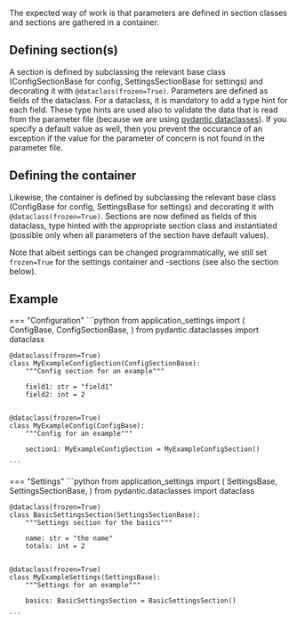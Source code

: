 The expected way of work is that parameters are defined in section classes and sections
are gathered in a container.

## Defining section(s)

A section is defined by subclassing the relevant base class (ConfigSectionBase for
config, SettingsSectionBase for settings) and decorating it with
`@dataclass(frozen=True)`. Parameters are defined as fields of the dataclass. For a 
dataclass, it is mandatory to add a type hint for each field. These type hints are used
also to validate the data that is read from the parameter file (because we are
using [pydantic dataclasses](https://docs.pydantic.dev/usage/dataclasses/)). If you
specify a default value as well, then you prevent the occurance of an exception if the
value for the parameter of concern is not found in the parameter file.

## Defining the container

Likewise, the container is defined by subclassing the relevant base class (ConfigBase for
config, SettingsBase for settings) and decorating it with `@dataclass(frozen=True)`.
Sections are now defined as fields of this dataclass, type hinted with the appropriate
section class and instantiated (possible only when all parameters of the section have
default values).

Note that albeit settings can be changed programmatically, we still set `frozen=True` for
the settings container and -sections (see also the section below).

## Example

=== "Configuration"
    ```python
    from application_settings import (
        ConfigBase,
        ConfigSectionBase,
    )
    from pydantic.dataclasses import dataclass


    @dataclass(frozen=True)
    class MyExampleConfigSection(ConfigSectionBase):
        """Config section for an example"""

        field1: str = "field1"
        field2: int = 2


    @dataclass(frozen=True)
    class MyExampleConfig(ConfigBase):
        """Config for an example"""

        section1: MyExampleConfigSection = MyExampleConfigSection()

    ```

=== "Settings"
    ```python
    from application_settings import (
        SettingsBase,
        SettingsSectionBase,
    )
    from pydantic.dataclasses import dataclass


    @dataclass(frozen=True)
    class BasicSettingsSection(SettingsSectionBase):
        """Settings section for the basics"""

        name: str = "the name"
        totals: int = 2


    @dataclass(frozen=True)
    class MyExampleSettings(SettingsBase):
        """Settings for an example"""

        basics: BasicSettingsSection = BasicSettingsSection()

    ```
